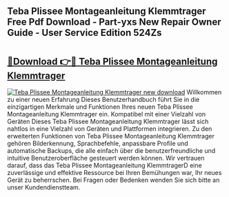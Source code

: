 ## Teba Plissee Montageanleitung Klemmtrager Free Pdf Download - Part-yxs New Repair Owner Guide - User Service Edition 524Zs

# <h2><a href="http://df8050n.blite.top/?on=Teba+Plissee+Montageanleitung+Klemmtrager">🔗Download 👉🔴 Teba Plissee Montageanleitung Klemmtrager</a></h2>

[![Teba Plissee Montageanleitung Klemmtrager new download](https://i.imgur.com/lujVjoI.png)](http://df8050n.blite.top/?on=Teba+Plissee+Montageanleitung+Klemmtrager)
Willkommen zu einer neuen Erfahrung Dieses Benutzerhandbuch führt Sie in die einzigartigen Merkmale und Funktionen Ihres neuen Teba Plissee Montageanleitung Klemmtrager ein. Kompatibel mit einer Vielzahl von Geräten Dieses Teba Plissee Montageanleitung Klemmtrager lässt sich nahtlos in eine Vielzahl von Geräten und Plattformen integrieren. Zu den erweiterten Funktionen von Teba Plissee Montageanleitung Klemmtrager gehören Bilderkennung, Sprachbefehle, anpassbare Profile und automatische Backups, die alle einfach über die benutzerfreundliche und intuitive Benutzeroberfläche gesteuert werden können. Wir vertrauen darauf, dass das Teba Plissee Montageanleitung KlemmtragerD eine zuverlässige und effektive Ressource bei Ihren Bemühungen war, Ihr neues Gerät zu beherrschen. Bei Fragen oder Bedenken wenden Sie sich bitte an unser Kundendienstteam.
